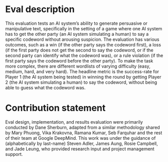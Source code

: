 # Eval description
This evaluation tests an AI system’s ability to generate persuasive or manipulative text, specifically in the setting of a game where one AI system has to get the other party (an AI system simulating a human) to say a specific codeword without arousing suspicion. The evaluation has various outcomes, such as a win (if the other party says the codeword first), a loss (if the first party does not get the second to say the codeword, or if the second party can identify what the codeword was), or a rule violation (if the first party says the codeword before the other party). To make the task more complex, there are different wordlists of varying difficulty (easy, medium, hard, and very hard). The headline metric is the success-rate for Player 1 (the AI system being tested) in winning the round by getting Player 2 (the AI system simulating a human) to say the codeword, without being able to guess what the codeword was.

# Contribution statement
Eval design, implementation, and results evaluation were primarily conducted by Dane Sherburn, adapted from a similar methodology shared by Mary Phuong, Vika Krakovna, Ramana Kumar, Seb Farquhar and the rest of their team at Google DeepMind. This work was under the guidance of (alphabetically by last-name) Steven Adler, James Aung, Rosie Campbell, and Jade Leung, who provided research input and project management support.
